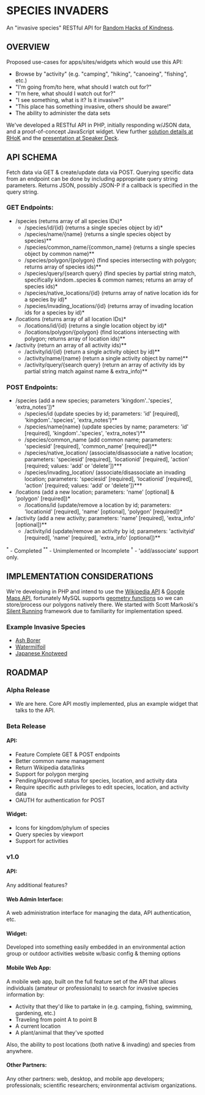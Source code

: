 SPECIES INVADERS
================

An "invasive species" RESTful API for [Random Hacks of Kindness](http://www.rhok.org/problems/invasive-species-identification).

OVERVIEW
--------

Proposed use-cases for apps/sites/widgets which would use this API:

- Browse by "activity" (e.g. "camping", "hiking", "canoeing", "fishing", etc.)
- "I'm going from/to here, what should I watch out for?"
- "I'm here, what should I watch out for?"
- "I see something, what is it? Is it invasive?"
- "This place has something invasive, others should be aware!"
- The ability to administer the data sets

We've developed a RESTful API in PHP, initially responding w/JSON data, and a proof-of-concept JavaScript widget. View further [solution details at RHoK](http://www.rhok.org/solutions/species-invaders-api) and the [presentation at Speaker Deck](https://speakerdeck.com/u/morgant/p/species-invaders).

API SCHEMA
----------

Fetch data via GET & create/update data via POST. Querying specific data from an endpoint can be done by including appropriate query string parameters. Returns JSON, possibly JSON-P if a callback is specified in the query string.

### GET Endpoints:

- /species (returns array of all species IDs)*
  - /species/id/{id} (returns a single species object by id)*
  - /species/name/{name} (returns a single species object by species)**
  - /species/common_name/{common_name} (returns a single species object by common name)**
  - /species/polygon/{polygon} (find species intersecting with polygon; returns array of species ids)**
  - /species/query/{search query} (find species by partial string match, specifically kindom..species & common names; returns an array of species ids)*
  - /species/native_locations/{id} (returns array of native location ids for a species by id)*
  - /species/invading_locations/{id} (returns array of invading location ids for a species by id)*
- /locations (returns array of all location IDs)*
  - /locations/id/{id} (returns a single location object by id)*
  - /locations/polygon/{polygon} (find locations intersecting with polygon; returns array of location ids)**
- /activity (return an array of all activity ids)**
  - /activity/id/{id} (return a single activity object by id)**
  - /activity/name/{name} (return a single activity object by name)**
  - /activity/query/{search query} (return an array of activity ids by partial string match against name & extra_info)**

### POST Endpoints:

- /species (add a new species; parameters 'kingdom'..'species', 'extra_notes'])* 
  - /species/id (update species by id; parameters: 'id' [required], 'kingdom'..'species', 'extra_notes')**
  - /species/name{name} (update species by name; parameters: 'id' [required], 'kingdom'..'species', 'extra_notes')**
  - /species/common_name (add common name; parameters: 'speciesid' [required], 'common_name' [required])**
  - /species/native_location/ (associate/disassociate a native location; parameters: 'speciesid' [required], 'locationid' [required], 'action' [required; values: 'add' or 'delete'])**†
  - /species/invading_location/ (associate/disassociate an invading location; parameters: 'speciesid' [required], 'locationid' [required], 'action' [required; values: 'add' or 'delete'])**†
- /locations (add a new location; parameters: 'name' [optional] & 'polygon' [required])*
  - /locations/id (update/remove a location by id; parameters: 'locationid' [required], 'name' [optional], 'polygon' [required])*
- /activity (add a new activity; parameters: 'name' [required], 'extra_info' [optional])**
  - /activity/id (update/remove an activity by id; parameters: 'activityid' [required], 'name' [required], 'extra_info' [optional])**

<sup>\*</sup> - Completed
<sup>**</sup> - Unimplemented or Incomplete
<sup>†</sup> - 'add/associate' support only.

IMPLEMENTATION CONSIDERATIONS
-----------------------------

We're developing in PHP and intend to use the [Wikipedia API](http://www.mediawiki.org/wiki/API) & [Google Maps API](https://developers.google.com/maps/documentation/), fortunately MySQL supports [geometry functions](http://dev.mysql.com/doc/refman/4.1/en/geometry-property-functions.html) so we can store/process our polygons natively there. We started with Scott Markoski's [Silent Running](https://github.com/smarkoski/sr-framework) framework due to familiarity for implementation speed.

### Example Invasive Species

* [Ash Borer](http://en.wikipedia.org/wiki/Ash_Borer)
* [Watermilfoil](http://en.wikipedia.org/wiki/Watermilfoil)
* [Japanese Knotweed](http://en.wikipedia.org/wiki/Japanese_knot_weed)

ROADMAP
-------

### Alpha Release

* We are here. Core API mostly implemented, plus an example widget that talks to the API.

### Beta Release

#### API:

* Feature Complete GET & POST endpoints
* Better common name management
* Return Wikipedia data/links
* Support for polygon merging
* Pending/Approved status for species, location, and activity data
* Require specific auth privileges to edit species, location, and activity data
* OAUTH for authentication for POST

#### Widget:

* Icons for kingdom/phylum of species
* Query species by viewport
* Support for activities

### v1.0

#### API:

Any additional features?

#### Web Admin Interface:

A web administration interface for managing the data, API authentication, etc.

#### Widget:

Developed into something easily embedded in an environmental action group or outdoor activities website w/basic config & theming options

#### Mobile Web App:

A mobile web app, built on the full feature set of the API that allows individuals (amateur or professionals) to search for invasive species information by:

  * Activity that they'd like to partake in (e.g. camping, fishing, swimming, gardening, etc.)
  * Traveling from point A to point B
  * A current location
  * A plant/animal that they've spotted

Also, the ability to post locations (both native & invading) and species from anywhere.

#### Other Partners:

Any other partners: web, desktop, and mobile app developers; professionals; scientific researchers; environmental activism organizations.
